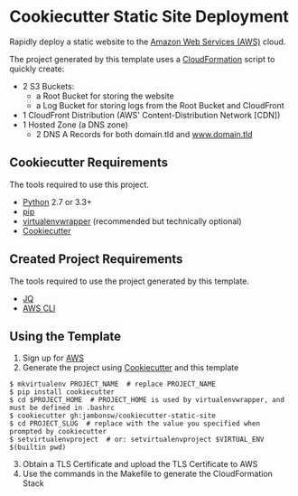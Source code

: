 # Cookiecutter Static Site Deployment

Rapidly deploy a static website to the [Amazon Web Services (AWS)](https://aws.amazon.com/) cloud.

The project generated by this template uses a [CloudFormation](https://aws.amazon.com/cloudformation/) script to quickly create:

- 2 S3 Buckets:
    - a Root Bucket for storing the website
    - a Log Bucket for storing logs from the Root Bucket and CloudFront
- 1 CloudFront Distribution (AWS' Content-Distribution Network [CDN])
- 1 Hosted Zone (a DNS zone)
    - 2 DNS A Records for both domain.tld and www.domain.tld


## Cookiecutter Requirements

The tools required to use this project.

- [Python](https://www.python.org/) 2.7 or 3.3+
- [pip](https://pip.pypa.io/)
- [virtualenvwrapper](https://pypi.python.org/pypi/virtualenvwrapper) (recommended but technically optional)
- [Cookiecutter](https://github.com/audreyr/cookiecutter)


## Created Project Requirements

The tools required to use the project generated by this template.

- [JQ](https://stedolan.github.io/jq/)
- [AWS CLI](https://pypi.python.org/pypi/awscli)


## Using the Template

1. Sign up for [AWS](http://aws.amazon.com/)
2. Generate the project using [Cookiecutter](https://github.com/audreyr/cookiecutter) and this template

```console
$ mkvirtualenv PROJECT_NAME  # replace PROJECT_NAME
$ pip install cookiecutter
$ cd $PROJECT_HOME  # PROJECT_HOME is used by virtualenvwrapper, and must be defined in .bashrc
$ cookiecutter gh:jambonsw/cookiecutter-static-site
$ cd PROJECT_SLUG  # replace with the value you specified when prompted by cookiecutter
$ setvirtualenvproject  # or: setvirtualenvproject $VIRTUAL_ENV $(builtin pwd)
```

3. Obtain a TLS Certificate and upload the TLS Certificate to AWS
4. Use the commands in the Makefile to generate the CloudFormation Stack
